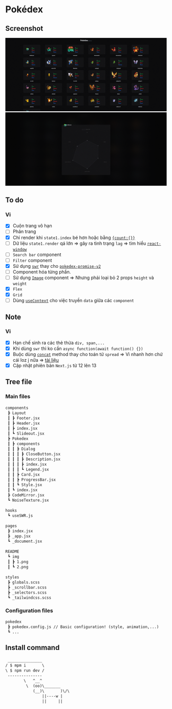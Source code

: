 # Pokédex

## Screenshot

![](./README/img/1.png)
![](./README/img/2.png)

## To do

### Vi

- [x] Cuộn trang vô hạn
- [ ] Phân trang
- [x] Chỉ render khi `state1.index` bé hơn hoặc bằng [`{count:{}}`](https://pokeapi.co/api/v2/pokemon/)
- [ ] Dữ liệu `state1.render` qá lớn => gây ra tình trạng `lag` => tìm hiểu [`react-window`](https://www.npmjs.com/package/react-window)
- [ ] `Search bar` component
- [ ] `Filter` component
- [x] Sử dụng [`swr`](https://swr.vercel.app/) thay cho [`pokedex-promise-v2`](https://github.com/PokeAPI/pokedex-promise-v2)
- [ ] Component hóa từng phần.
- [ ] Sử dụng [`Image`](https://nextjs.org/docs/api-reference/next/image) component => Nhưng phải loại bỏ 2 props `height` và `weight`
- [x] `Flex`
- [x] `Grid`
- [ ] Dùng [`useContext`](https://codesandbox.io/s/react-context-hq0sm8) cho việc truyền `data` giữa các `component`

## Note

### Vi

- [x] Hạn chế sinh ra các thẻ thừa `div, span,...`
- [x] Khi dùng `swr` thì ko cần `async function(await function() {})`
- [x] Buộc dùng [`concat`](https://github.com/shenlong616/pokedex/blob/c9c3a88b81f99cd0a2371392a845f5a6a0f8ff76/components/Pokedex/index.jsx#L53) method thay cho toán tử `spread` => Vì nhanh hơn chứ cái loz j nữa => [tài liệu](https://stackoverflow.com/questions/48865710/spread-operator-vs-array-concat)
- [x] Cập nhật phiên bản `Next.js` từ 12 lên 13

## Tree file

### Main files

```text
components
 ┣ Layout
 ┃ ┣ Footer.jsx
 ┃ ┣ Header.jsx
 ┃ ┣ index.jsx
 ┃ ┗ Slideout.jsx
 ┣ Pokedex
 ┃ ┣ components
 ┃ ┃ ┣ Dialog
 ┃ ┃ ┃ ┣ CloseButton.jsx
 ┃ ┃ ┃ ┣ Description.jsx
 ┃ ┃ ┃ ┣ index.jsx
 ┃ ┃ ┃ ┗ Legend.jsx
 ┃ ┃ ┣ Card.jsx
 ┃ ┃ ┣ ProgressBar.jsx
 ┃ ┃ ┗ Style.jsx
 ┃ ┗ index.jsx
 ┣ CodeMirror.jsx
 ┗ NoiseTexture.jsx

hooks
 ┗ useSWR.js

pages
 ┣ index.jsx
 ┣ _app.jsx
 ┗ _document.jsx

README
 ┗ img
 ┃ ┣ 1.png
 ┃ ┗ 2.png

styles
 ┣ globals.scss
 ┣ _scrollbar.scss
 ┣ _selectors.scss
 ┗ _tailwindcss.scss
```

### Configuration files

```text
pokedex
 ┣ pokedex.config.js // Basic configuration! (style, animation,...)
 ┗ ...
```

## Install command

```text
 _______________
/ $ mpm i       \
\ $ npm run dev /
 ---------------
        \   ^__^
         \  (oo)\_______
            (__)\       )\/\
                ||----w |
                ||     ||
```
